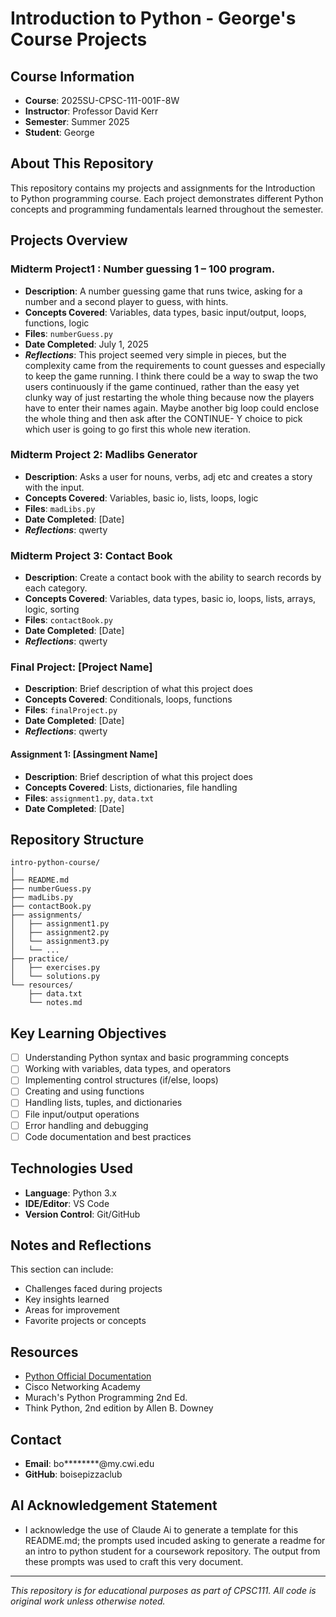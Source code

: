 # Introduction to Python - George's Course Projects

## Course Information
- **Course**: 2025SU-CPSC-111-001F-8W
- **Instructor**: Professor David Kerr
- **Semester**: Summer 2025
- **Student**: George

## About This Repository
This repository contains my projects and assignments for the Introduction to Python programming course. Each project demonstrates different Python concepts and programming fundamentals learned throughout the semester.

## Projects Overview

### Midterm Project1 : Number guessing 1 – 100 program.
- **Description**: A number guessing game that runs twice, asking for a number and a second player to guess, with hints.
- **Concepts Covered**: Variables, data types, basic input/output, loops, functions, logic
- **Files**: `numberGuess.py`
- **Date Completed**: July 1, 2025
- ***Reflections***: This project seemed very simple in pieces, but the complexity came from the requirements to count guesses and especially to keep the game running. I think there could be a way to swap the two users continuously if the game continued, rather than the easy yet clunky way of just restarting the whole thing because now the players have to enter their names again. Maybe another big loop could enclose the whole thing and then ask after the CONTINUE- Y choice to pick which user is going to go first this whole new iteration.

### Midterm Project 2: Madlibs Generator
- **Description**: Asks a user for nouns, verbs, adj etc and creates a story with the input.
- **Concepts Covered**: Variables, basic io, lists, loops, logic
- **Files**: `madLibs.py`
- **Date Completed**: [Date]
- ***Reflections***: qwerty

### Midterm Project 3: Contact Book
- **Description**: Create a contact book with the ability to search records by each category.
- **Concepts Covered**: Variables, data types, basic io, loops, lists, arrays, logic, sorting
- **Files**: `contactBook.py`
- **Date Completed**: [Date]
- ***Reflections***: qwerty

### Final Project: [Project Name]
- **Description**: Brief description of what this project does
- **Concepts Covered**: Conditionals, loops, functions
- **Files**: `finalProject.py`
- **Date Completed**: [Date]
- ***Reflections***: qwerty

#### Assignment 1: [Assingment Name]
- **Description**: Brief description of what this project does
- **Concepts Covered**: Lists, dictionaries, file handling
- **Files**: `assignment1.py`, `data.txt`
- **Date Completed**: [Date]


## Repository Structure
```
intro-python-course/
│
├── README.md
├── numberGuess.py
├── madLibs.py
├── contactBook.py
├── assignments/
│   ├── assignment1.py
│   ├── assignment2.py
│   └── assignment3.py
│   └── ...
├── practice/
│   ├── exercises.py
│   └── solutions.py
└── resources/
    ├── data.txt
    └── notes.md
```

## Key Learning Objectives
- [ ] Understanding Python syntax and basic programming concepts
- [ ] Working with variables, data types, and operators
- [ ] Implementing control structures (if/else, loops)
- [ ] Creating and using functions
- [ ] Handling lists, tuples, and dictionaries
- [ ] File input/output operations
- [ ] Error handling and debugging
- [ ] Code documentation and best practices

## Technologies Used
- **Language**: Python 3.x
- **IDE/Editor**: VS Code
- **Version Control**: Git/GitHub

## Notes and Reflections
This section can include:
- Challenges faced during projects
- Key insights learned
- Areas for improvement
- Favorite projects or concepts

## Resources
- [Python Official Documentation](https://docs.python.org/3/)
- Cisco Networking Academy
- Murach's Python Programming 2nd Ed.
- Think Python, 2nd edition by Allen B. Downey

## Contact
- **Email**: bo********@my.cwi.edu
- **GitHub**: boisepizzaclub

## AI Acknowledgement Statement  
- I acknowledge the use of Claude Ai to generate a template for this README.md; the prompts used incuded asking to generate a readme for an intro to python student for a coursework repository. The output from these prompts was used to craft this very document.  

---
*This repository is for educational purposes as part of CPSC111. All code is original work unless otherwise noted.*